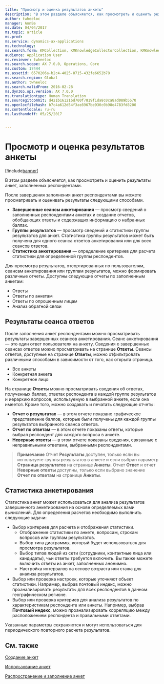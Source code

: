 ```yaml
---
title: "Просмотр и оценка результатов анкеты"
description: "В этом разделе объясняется, как просмотреть и оценить результаты анкет, заполненных респондентами."
author: twheeloc
manager: AnnBe
ms.date: 04/04/2017
ms.topic: article
ms.prod: 
ms.service: dynamics-ax-applications
ms.technology: 
ms.search.form: KMCollection, KMKnowledgeCollectorCollection, KMKnowledgeCollectorUserResults
audience: Application User
ms.reviewer: twheeloc
ms.search.scope: AX 7.0.0, Operations, Core
ms.custom: 17444
ms.assetid: 6570206a-b2c4-4025-8715-432fe6652b78
ms.search.region: Global
ms.author: twheeloc
ms.search.validFrom: 2016-02-28
ms.dyn365.ops.version: AX 7.0.0
ms.translationtype: Human Translation
ms.sourcegitcommit: d421b161216d700f7819f1da8c0ca8ad089b5670
ms.openlocfilehash: b7c4a612d54f3ae8967be930c0b98e4783fd8200
ms.contentlocale: ru-ru
ms.lasthandoff: 05/25/2017


---
```


# <a name="view-and-evaluate-the-results-of-a-questionnaire"></a>Просмотр и оценка результатов анкеты

[!include[banner](includes/banner.md)]


В этом разделе объясняется, как просмотреть и оценить результаты анкет, заполненных респондентами. 

После завершения заполнения анкет респондентами вы можете просматривать и оценивать результаты следующими способами.

-   **Завершенные сеансы анкетирования** — просмотр сведений о заполненных респондентами анкетах и создание отчетов, обобщающих ответы и содержащих информацию о набранных баллах.
-   **Группы результатов** — просмотр сведений и статистики группы результатов для анкет. Статистика группы результатов может быть получена для одного сеанса ответов анкетирования или для всех сеансов ответов.
-   **Статистика анкетирования** — определение критериев для расчета статистики для определенной группы респондентов.

Для просмотра результатов, отсортированных по пользователям, сеансам анкетирования или группам результатов, можно формировать различные отчеты. Доступны следующие отчеты по заполненным анкетам:

-   Ответы
-   Ответы по анкетам
-   Ответы по опрошенным лицам
-   Анализ обратной связи

## <a name="answer-session-results"></a>Результаты сеанса ответов
После заполнения анкет респондентами можно просматривать результаты завершенных сеансов анкетирования. Сеанс анкетирования — это один ответ пользователя на анкету. Сведения о завершенных сеансах ответов можно просматривать на странице **Ответы**. Сеансы ответов, доступные на странице **Ответы**, можно отфильтровать различными способами в зависимости от того, как открыта страница.

-   Все анкеты
-   Конкретная анкета
-   Конкретное лицо

На странице **Ответы** можно просматривать сведения об ответах, полученных баллах, ответах респондента в каждой группе результатов и иерархию вопросов, используемую в выбранной анкете, если она имеется. Кроме того, можно создавать и печатать следующие отчеты:

-   **Отчет о результатах** — в этом отчете показано графическое представление баллов, которые были получены для каждой группы результатов выбранного сеанса ответов.
-   **Отчет по ответам** — в этом отчете показаны ответы, которые выбрал респондент для каждого вопроса в анкете.
-   **Неверные ответы** — в этом отчете показаны сведения, связанные с неправильными ответами, выбранными респондентами.

> **Примечание**
>  Отчет **Результаты** доступен, только если вы используете группы результатов в анкете и если выбран параметр **Страница результатов** на странице **Анкеты**. Отчет **Ответ** и отчет **Неверные ответы** доступны, только если выбрано значение **Отчет по ответам** на странице **Анкеты**.

## <a name="questionnaire-statistics"></a>Статистика анкетирования
Статистика анкет может использоваться для анализа результатов завершенного анкетирования на основе определяемых вами вычислений. Для определения расчетов необходимо выполнить следующие задачи:

-   Выбор критериев для расчета и отображения статистики.
    -   Отображение статистики по анкете, вопросам, строкам вопросов или группам результатов.
    -   Выбор типа диаграммы, который будет использоваться для просмотра результатов.
    -   Выбор типов людей из сети (сотрудники, контактные лица или кандидаты), чьи ответы требуется включить. Вы также можете включить ответы из анкет, заполненных анонимно.
    -   Настройка интервалов на основе возраста или стажа для анализа результатов.
-   Выбор или проверка настроек, которые уточняют объект статистики. Например, выбрав почтовый индекс, можно проанализировать результаты для всех респондентов в данном географическом регионе.
-   Выбор или проверка критериев для анализа результатов по характеристикам респондента или анкеты. Например, выбрав **Почтовый индекс**, можно проанализировать корреляцию между расположением респондента и правильными ответами.

Указанные параметры сохраняются и могут использоваться для периодического повторного расчета результатов.

<a name="see-also"></a>См. также
--------

[Создание анкет](design-questionnaires.md)

[Использование анкет](questionnaires.md)

[Распространение и заполнение анкет](distribute-questionnaires.md)




